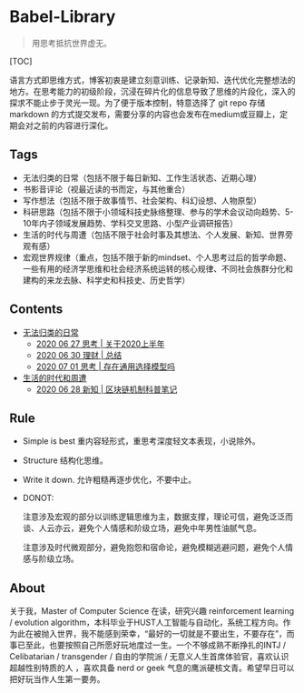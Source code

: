 # Babel-Library

>   用思考抵抗世界虚无。

[TOC]

语言方式即思维方式，博客初衷是建立刻意训练、记录新知、迭代优化完整想法的地方。在思考能力的初级阶段，沉浸在碎片化的信息导致了思维的片段化，深入的探求不能止步于灵光一现。为了便于版本控制，特意选择了 git repo 存储 markdown 的方式提交发布，需要分享的内容也会发布在medium或豆瓣上，定期会对之前的内容进行深化。

## Tags

-   无法归类的日常（包括不限于每日新知、工作生活状态、近期心理）
-   书影音评论（视最近读的书而定，与其他重合）
-   写作想法（包括不限于故事情节、社会架构、科幻设想、人物原型）
-   科研思路（包括不限于小领域科技史脉络整理、参与的学术会议动向趋势、5-10年内子领域发展趋势、学科交叉思路、小型产业调研报告）
-   生活的时代与周遭（包括不限于社会时事及其想法、个人发展、新知、世界旁观有感）
-   宏观世界规律（重点，包括不限于新的mindset、个人思考过后的哲学命题、一些有用的经济学思维和社会经济系统运转的核心规律、不同社会族群分化和建构的来龙去脉、科学史和科技史、历史哲学）

## Contents

-   [无法归类的日常](https://github.com/Dasein-Yang/Babel-Library/tree/master/daily)
    -   [2020 06 27 思考 | 关于2020上半年](./daily/20200627HalfYear.md)
    -   [2020 06 30 理财 | 总结](./monthly/202006Summary.md)
    -   [2020 07 01 思考 | 存在通用选择模型吗](./daily/20200701Choices.md)
-   [生活的时代和周遭](./times)
    -   [2020 06 28 新知 | 区块链机制科普笔记](./times/20200628BlockChain.md)

## Rule

-   Simple is best 重内容轻形式，重思考深度轻文本表现，小说除外。

-   Structure 结构化思维。

-   Write it down. 允许粗糙再逐步优化，不要中止。

-   DONOT: 

    注意涉及宏观的部分以训练逻辑思维为主，数据支撑，理论可信，避免泛泛而谈、人云亦云，避免个人情感和阶级立场，避免中年男性油腻气息。

    注意涉及时代微观部分，避免抱怨和宿命论，避免模糊逃避问题，避免个人情感与阶级立场。

## About

关于我，Master of Computer Science 在读，研究兴趣 reinforcement learning / evolution algorithm，本科毕业于HUST人工智能与自动化，系统工程方向。作为此在被抛入世界，我不能感到荣幸，“最好的一切就是不要出生，不要存在”，而事已至此，也要按照自己所愿好玩地度过一生。一个不够成熟不断挣扎的INTJ / Celibatarian / transgender / 自由的学院派 / 无意义人生首席体验官，喜欢认识超越性别特质的人 ，喜欢具备 nerd or geek 气息的鹰派硬核文青。希望早日可以把好玩当作人生第一要务。



